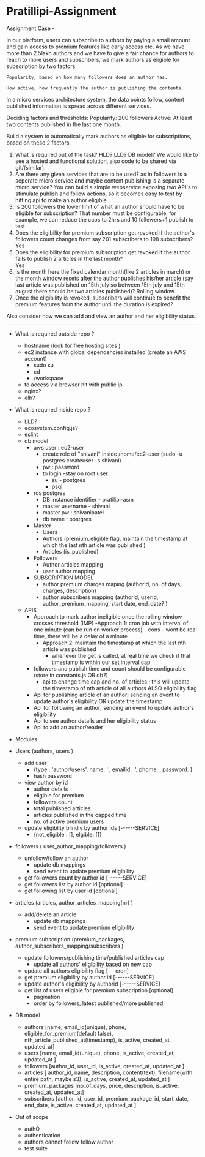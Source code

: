 # Pratillipi-Assignment

Assignment Case -

In our platform, users can subscribe to authors by paying a small amount and gain access to premium features like early access etc.
As we have more than 2.5lakh authors and we have to give a fair chance for authors to reach to more users and subscribers, we mark authors as eligible for subscription by two factors

    Popularity, based on how many followers does an author has.

    How active, how frequently the author is publishing the contents.

In a micro services architecture system, the data points follow, content published information is spread across different services.

Deciding factors and thresholds:
    Popularity: 200 followers
    Active: At least two contents published in the last one month.

Build a system to automatically mark authors as eligible for subscriptions, based on these 2 factors.


1. What is required out of the task? HLD? LLD? DB model?
    We would like to see a hosted and functional solution, also code to be shared via git/(similar).
2. Are there any given services that are to be used? as in followers is a seperate micro service and maybe content publishing is a separate micro service?
    You can build a simple webservice exposing two API's to stimulate publish and follow actions, so it becomes easy to test by hitting api to make an author eligible
3. Is 200 followers the lower limit of what an author should have to be eligible for subscription?
    That number must be configurable, for example, we can reduce the caps to 2hrs and 10 follewers+1 publish to test
4. Does the eligibility for premium subscription get revoked if the author's followers count changes from say 201 subscribers to 198 subscribers?
    Yes
5. Does the eligibility for premium subscription get revoked if the author fails to publish 2 articles in the last month?   
    Yes
6. Is the month here the fixed calendar month(like 2 articles in march) or the month window resets after the author publishes his/her article (say last article was published on 15th july so between 15th july and 15th august there should be two articles published)?
    Rolling window.
7. Once the eligibility is revoked, subscribers will continue to benefit the premium features from the author until the duration is expired?

Also consider how we can add and view an author and her eligibility status.

-------------------------------------------------------------------------------------------------------------------------------------------------------------------

- What is required outside repo ?
    - hostname (look for free hosting sites ) 
    - ec2 instance with global dependencies installed  (create an AWS account)
        - sudo su 
        - cd
        - /workspace
    - to access via browser hit with public ip 
    - nginx?
    - elb?

- What is required inside repo ?
    - LLD?
    - ecosystem.config.js?
    - eslint
    - db model 
        - aws user : ec2-user
            - create role of "shivani" inside /home/ec2-user  (sudo -u postgres createuser -s shivani)
            - pw : password 
            - to login 
                -stay on root user 
                - su - postgres 
                - psql 
        - rds postgres
            - DB instance identifier - pratilipi-asm
            - master username - shivani 
            - master pw : shivanipatel
            - db name : postgres
        - Master
            - Users 
            - Authors (premium_eligible flag, maintain the timestamp at which the last nth article was published )
            - Articles (is_published) 
        - Followers  
            - Author articles mapping 
            - user author mapping
        - SUBSCRIPTION MODEL 
            - author premium charges maping (authorid, no. of days, charges, description)
            - author subscribers mapping (authorid, userid, author_premium_mapping, start date, end_date? )
    - APIS 
        - Approach to mark author ineligible once the rolling window crosses threshold  (IMP)
            -Approach 1: cron job with interval of one minute (can be run on worker process)
                - cons 
                    - wont be real time, there will be a delay of a minute 
            - Approach 2: maintain the timestamp at which the last nth article was published 
                - whenever the get is called, at real time we check if that timestamp is within our set interval cap 
        - followers and publish time and count should be configurable (store in constants.js OR db?)
            - api to change time cap and no. of articles ; this will update the timestamp of nth article of all authors ALSO eligibility flag
        - Api for publishing article of an author; sending an event to update author's eligibility OR update the timestamp
        - Api for following an author; sending an event to update author's eligibility 
        - Api to see author details and her eligibility status 
        - Api to add an author/reader





- Modules 
- Users (authors, users )
    - add user 
        - {type : 'author/users', name: '', emailid: '', phome: , password:  }
        - hash password 
    - view author by id  
        - author details 
        - eligible for premium 
        - followers count 
        - total published articles 
        - articles published in the capped time 
        - no. of active premium users 
    - update eligiblity blindly by author ids [------SERVICE]
        - {not_eligible : [], elgible: []}
- followers  ( user_author_mapping/followers  )
    - unfollow/follow an author
        - update db mappings 
        - send event to update premium eligibility  
    - get followers count by author id [------SERVICE]
    - get followers list by author id  [optional]
    - get following list by user id [optional]
- articles (articles, author_articles_mapping(nr) )
    - add/delete an article 
        - update db mappings 
        - send event to update premium eligibility  
- premium subscription  (premium_packages, author_subscribers_mapping/subscribers )
    - update followers/publishing time/published articles cap 
        - update all authors' eligibility based on new cap 
    - update all authors eligibility flag [---cron]
    - get premium eligibility by author id  [------SERVICE]
    - update author's eligibility by authorid  [------SERVICE]
    - get list of users eligible for premium subscription [optional]
        - pagination 
        - order by followers, latest published/more published  



- DB model 
    - authors [name, email_id(unique), phone, eligible_for_premium(default false), nth_article_published_at(timestamp), is_active, created_at, updated_at]
    - users [name, email_id(unique), phone, is_active, created_at, updated_at ]
    - followers [author_id, user_id, is_active, created_at, updated_at ]
    - articles [ author_id, name, description, content(text), filename(with entire path, maybe s3), is_active, created_at, updated_at  ]
    - premium_packages [no_of_days, price, description, is_active, created_at, updated_at]
    - subscribers [author_id, user_id, premium_package_id, start_date, end_date, is_active, created_at, updated_at ]

- Out of scope 
    - authO 
    - authentication
    - authors cannot follow fellow author 
    - test suite 
